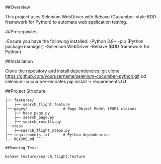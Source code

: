 ##Overview

This project uses Selenium WebDriver with Behave (Cucumber-style BDD framework for Python) to automate web application testing.

##Prerequisites

-Ensure you have the following installed:
-Python 3.8+
-pip (Python package manager)
-Selenium WebDriver
-Behave (BDD framework for Python)


##Installation

Clone the repository and install dependencies:
git clone https://github.com/yourusername/selenium-cucumber-python.git
cd selenium-cucumber-emirates
pip install -r requirements.txt


##Project Structure

```selenium-cucumber-python/
│── features/            
│   ├── search_flight.feature     
│── pages/                # Page Object Model (POM) classes
│   ├── base_page.py  
│   ├── search_page.py   
│   ├── search_results.py 
│──steps
│   ├──search_flight_steps.py
│── requirements.txt      # Python dependencies
│── README.md ``` 

##Running Tests

behave feature/search_flight.feature

